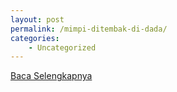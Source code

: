 ```yaml
---
layout: post
permalink: /mimpi-ditembak-di-dada/
categories:
    - Uncategorized
---
```


[Baca Selengkapnya](/10)